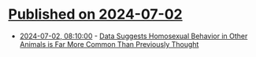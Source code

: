 # [Published on 2024-07-02](index.md)

* [2024-07-02, 08:10:00](https://soylentnews.org/article.pl?sid=24/07/02/0051227&from=rss) - [Data Suggests Homosexual Behavior in Other Animals is Far More Common Than Previously Thought](https://soylentnews.org/article.pl?sid=24/07/02/0051227&from=rss)
